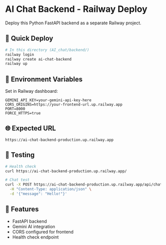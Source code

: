 # AI Chat Backend - Railway Deploy

Deploy this Python FastAPI backend as a separate Railway project.

## 🚀 Quick Deploy

```bash
# In this directory (AI_chat/backend/)
railway login
railway create ai-chat-backend
railway up
```

## 🔑 Environment Variables

Set in Railway dashboard:

```
GEMINI_API_KEY=your-gemini-api-key-here
CORS_ORIGINS=https://your-frontend-url.up.railway.app
PORT=8000
FORCE_HTTPS=true
```

## 🌐 Expected URL

`https://ai-chat-backend-production.up.railway.app`

## 🧪 Testing

```bash
# Health check
curl https://ai-chat-backend-production.up.railway.app/

# Chat test
curl -X POST https://ai-chat-backend-production.up.railway.app/api/chat \
  -H "Content-Type: application/json" \
  -d '{"message": "Hello!"}'
```

## 📱 Features

- FastAPI backend
- Gemini AI integration
- CORS configured for frontend
- Health check endpoint
